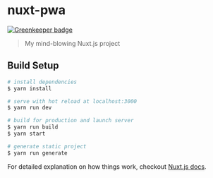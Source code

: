 # nuxt-pwa

[![Greenkeeper badge](https://badges.greenkeeper.io/seongjoojin/nuxtjs-pwa.svg)](https://greenkeeper.io/)

> My mind-blowing Nuxt.js project

## Build Setup

``` bash
# install dependencies
$ yarn install

# serve with hot reload at localhost:3000
$ yarn run dev

# build for production and launch server
$ yarn run build
$ yarn start

# generate static project
$ yarn run generate
```

For detailed explanation on how things work, checkout [Nuxt.js docs](https://nuxtjs.org).
